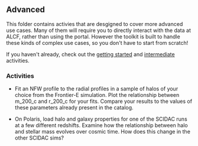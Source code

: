 Advanced
--------

This folder contains activies that are desgigned to cover more advanced use cases. Many of them will require you to directly interact with the data at ALCF, rather than using the portal. However the toolkit is built to handle these kinds of complex use cases, so you don't have to start from scratch! 

If you haven't already, check out the [getting started](/00-Getting-Started) and [intermediate](/01-Intermediate) activities.

### Activities

- Fit an NFW profile to the radial profiles in a sample of halos of your choice from the Frontier-E simulation. Plot the relationship between m_200_c and r_200_c for your fits. Compare your results to the values of these parameters already present in the catalog.

- On Polaris, load halo and galaxy properties for one of the SCIDAC runs at a few different redshifts. Examine how the relationship between halo and stellar mass evolves over cosmic time. How does this change in the other SCIDAC sims?


